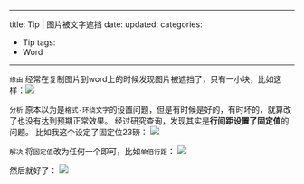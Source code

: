 
---
 title: Tip | 图片被文字遮挡
 date: 
 updated: 
 categories:
 - Tip
 tags:
 - Word
---
>
<!--less-->
﻿`缘由`
经常在复制图片到word上的时候发现图片被遮挡了，只有一小块，比如这样：![](https://img-blog.csdnimg.cn/20210313205227345.png)

`分析`
原本以为是`格式-环绕文字`的设置问题，但是有时候是好的，有时坏的，就算改了也没有达到预期正常效果。
经过研究查询，发现其实是**行间距设置了固定值**的问题。
比如我这个设定了固定位23磅：
![](https://img-blog.csdnimg.cn/20210313205515552.png)

`解决`
将`固定值`改为任何一个即可，比如`单倍行距`：
![](https://img-blog.csdnimg.cn/20210313210038561.png)

然后就好了：
![](https://img-blog.csdnimg.cn/20210313210422536.png)



